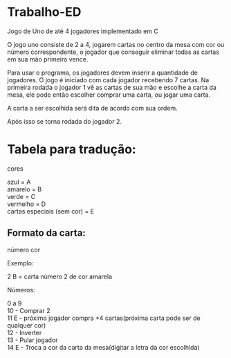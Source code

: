 # Trabalho-ED
 Jogo de Uno de até 4 jogadores implementado em C

 O jogo uno consiste de 2 a 4, jogarem cartas no centro da mesa com cor ou número correspondente, o jogador que conseguir eliminar todas as cartas em sua mão primeiro vence.

Para usar o programa, os jogadores devem inserir a quantidade de jogadores. O jogo é iniciado com cada jogador recebendo 7 cartas.
Na primeira rodada o jogador 1 vê as cartas de sua mão e escolhe a carta da mesa, ele pode então escolher comprar uma carta, ou jogar uma carta.

A carta a ser escolhida será dita de acordo com sua ordem.

Após isso se torna rodada do jogador 2.

# Tabela para tradução:

cores<br>

azul		= A<br>
amarelo		= B<br>
verde		= C<br>
vermelho	= D<br>
cartas especiais (sem cor) = E<br>

## Formato da carta:

número cor

Exemplo:

2 B = carta número 2 de cor amarela

Números:

0 a 9<br>
10 - Comprar 2<br>
11 E - próximo jogador compra +4 cartas(próxima carta pode ser de qualquer cor)<br>
12 - Inverter<br>
13 - Pular jogador<br>
14 E - Troca a cor da carta da mesa(digitar a letra da cor escolhida)<br>

